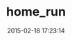 ---
layout: post
title:  "home_run"
repo:   "jeremyevans/home_run"
date:   2015-02-18 17:23:14
gemurl: http://github.com/jeremyevans/home_run
---
